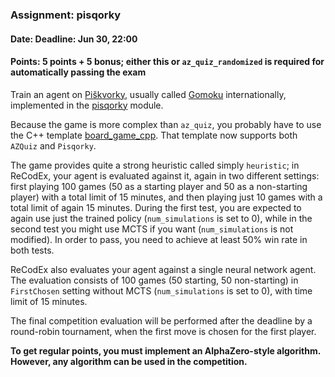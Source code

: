### Assignment: pisqorky
#### Date: Deadline: Jun 30, 22:00
#### Points: 5 points + 5 bonus; either this or `az_quiz_randomized` is required for automatically passing the exam

Train an agent on [Piškvorky](https://cs.wikipedia.org/wiki/Pi%C5%A1kvorky),
usually called [Gomoku](https://en.wikipedia.org/wiki/Gomoku) internationally,
implemented in the [pisqorky](https://github.com/ufal/npfl139/blob/master/labs/npfl139/board_games/pisqorky.py)
module.

Because the game is more complex than `az_quiz`, you probably have to use the
C++ template [board_game_cpp](https://github.com/ufal/npfl139/tree/master/labs/12/board_game_cpp).
That template now supports both `AZQuiz` and `Pisqorky`.

The game provides quite a strong heuristic called simply `heuristic`;
in ReCodEx, your agent is evaluated against it, again in two different settings:
first playing 100 games (50 as a starting player and 50 as a non-starting
player) with a total limit of 15 minutes, and then playing just 10 games with
a total limit of again 15 minutes. During the first test, you are expected to
again use just the trained policy (`num_simulations` is set to 0), while
in the second test you might use MCTS if you want (`num_simulations` is
not modified). In order to pass, you need to achieve at least 50% win rate
in both tests.

ReCodEx also evaluates your agent against a single neural network agent.
The evaluation consists of 100 games (50 starting, 50 non-starting) in
`FirstChosen` setting without MCTS (`num_simulations` is set to 0),
with time limit of 15 minutes.

The final competition evaluation will be performed after the deadline by
a round-robin tournament, when the first move is chosen for the first player.

**To get regular points, you must implement an AlphaZero-style algorithm.
However, any algorithm can be used in the competition.**
